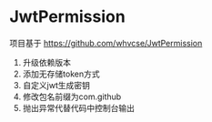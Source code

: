 # JwtPermission

项目基于 https://github.com/whvcse/JwtPermission

1. 升级依赖版本
2. 添加无存储token方式
3. 自定义jwt生成密钥
4. 修改包名前缀为com.github
5. 抛出异常代替代码中控制台输出
